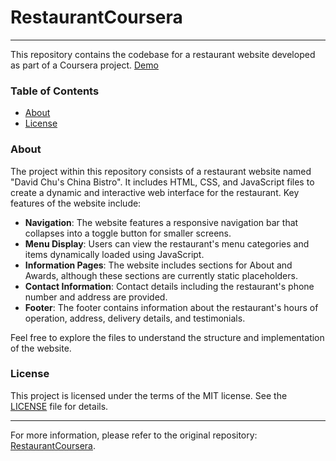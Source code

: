 # RestaurantCoursera
------------------

This repository contains the codebase for a restaurant website developed as part of a Coursera project.
[Demo](./docs/home.png)

### Table of Contents

*   [About](#about)
*   [License](#license)

### About

The project within this repository consists of a restaurant website named "David Chu's China Bistro". It includes HTML, CSS, and JavaScript files to create a dynamic and interactive web interface for the restaurant. Key features of the website include:

*   **Navigation**: The website features a responsive navigation bar that collapses into a toggle button for smaller screens.
*   **Menu Display**: Users can view the restaurant's menu categories and items dynamically loaded using JavaScript.
*   **Information Pages**: The website includes sections for About and Awards, although these sections are currently static placeholders.
*   **Contact Information**: Contact details including the restaurant's phone number and address are provided.
*   **Footer**: The footer contains information about the restaurant's hours of operation, address, delivery details, and testimonials.

Feel free to explore the files to understand the structure and implementation of the website.

### License

This project is licensed under the terms of the MIT license. See the [LICENSE](LICENSE) file for details.

* * *

For more information, please refer to the original repository: [RestaurantCoursera](https://github.dev/gargmegham/RestaurantCoursera).